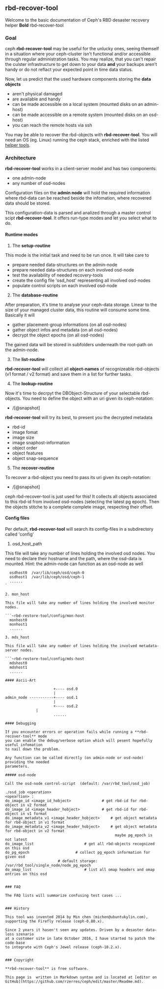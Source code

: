## rbd-recover-tool

Welcome to the basic documentation of Ceph's RBD desaster recovery helper
**Bold** rbd-recover-tool


### Goal

ceph **rbd-recover-tool** may be useful for the unlucky ones, seeing themself in a situation
where your ceph-cluster isn't functional and/or accessible through regular administration tasks.
You may realize, that you can't repair the culster infrastructure to get down to your data
**and** your backups aren't handy or do not reflact your expected point in time data status.

Now, let us predict that the used hardware components storing the **data objects**

- aren't physical damaged
- are available and handy 
- can be made accessible on a local system (mounted disks on an admin-host)
- can be made accessible on a remote system (mounted disks on an osd-host)
- you can reach the remote hosts via ssh

You may be able to recover the rbd-objects with **rbd-recover-tool**.
You will need an OS (eg. Linux) running the ceph stack, enriched with the listed
[helper tools](https://github.com/rzerres/ceph/edit/master/recover-tools.md). 


### Architecture

**rbd-recover-tool** works in a client-server model and has two components:

- one admin-node
- any number of osd-nodes

Configuration files on the **admin node** will hold the required information where
rbd-data can be reached beside the infomation, where recovered data should be stored.

This configuration-data is parsed and analized through a master control scipt **rbd-recover-tool**. It offers run-type modes and let you select what to do.

#### Runtime modes

1. The **setup-routine**

This mode is the initial task and need to be run once. It will take care to

- prepare needed data-structures on the admin-node
- prepare needed data-structures on each involved osd-node
- test the availability of needed recovery-tools
- create the config file 'osd_host' representing all involved osd-nodes
- populate control scripts on each involved osd-node

2. The **database-routine**

After preparation, it's time to analyse your ceph-data storage.
Linear to the size of your managed cluster data, this routine will consume some time.
Basically it will

- gather placement-group informations (on all osd-nodes)
- gather object infos and metadata (on all osd-nodes)
- decrypt the object epochs (on all osd-nodes)

The gained data will be stored in subfolders underneath the root-path on the admin-node.

3. The **list-routine**

**rbd-recover-tool** will collect all **object-names** of recognizeable rbd-objects (v1 format / v2 format) and save them in a list for further tasks.

4. The **lookup-routine**

Now it's time to decrpyt the DBObject-Structure of your selectable rbd-objects. You need to
define the object with an uri given its ceph-notation:

* <pool-id>/<image-name>[@snapshot]

**rbd-recover-tool** will try its best, to present you the decrypted metadata

- rbd-id
- image fomat
- image size
- image snaphost-information
- object order
- object features
- object snap-sequence


5. The **recover-routine**

To recover a rbd-object you need to pass its uri given its ceph-notation:

* <pool-id>/<image-name>[@snapshot]

ceph rbd-recover-tool is just used for this! It collects all objects associated to this rbd-id
from involved osd-nodes (selecting the latest pg epoch). Then the objects stitche to a complete
complete image, respecting their offset.

#### Config files

Per default, **rbd-recover-tool** will search its config-files in a subdirectory
called 'config'

1. osd_host_path

This file will take any number of lines holding the involved osd nodes.
You need to declare their hostname and the path, where the osd-data is mounted.
Hint: the admin-node can function as an osd-node as well

```~rbd-restore-tool/config/osd_host_path
  osdhost0	/var/lib/ceph/osd/ceph-0
  osdhost1	/var/lib/ceph/osd/ceph-1
  ......
`

2. mon_host

This file will take any number of lines holding the involved monitor nodes.

```~rbd-restore-tool/config/mon-host
  monhost0
  monhost1
  ......

3. mds_host

This file will take any number of lines holding the involved metadata-server nodes.

```~rbd-restore-tool/config/mds-host
  mdshost0
  mdshost1
  ......

#### Ascii-Art

                      +---- osd.0
                      |
admin_node -----------+---- osd.1
                      |
                      +---- osd.2
		      |
                      ......

#### Debugging

If you encounter errors or operation fails while running a **rbd-recover-tool** mode
you can enable the debug/verbose option which will pesent hopefully useful infomation
to nail down the problem.

Any function can be called directly (on admin-node or osd-node) providing the needed
parameters.

##### osd-node

Call the osd-node control-script  (default: /var/rbd_tool/osd_job)

./osd_job <operation>
<opeartion> :
do_image_id <image_id_hobject>		        # get rbd-id for rbd-object in v2 format
do_image_id <image_header_hobject>	        # get rbd-id for rbd-object in v1 format
do_image_metadata_v1 <image_header_hobject>  	# get object metadata for rbd-object in v1 format
do_image_metadata_v2 <image_header_hobject>  	# get object metadata for rbd-object in v2 format
                                                  maybe pg_epoch is not latest
do_image_list 				        # get all rbd-objects recognized on this osd
do_pg_epoch				        # collect pg_epoch information for given osd
						# default storage: /var/rbd_tool/single_node/node_pg_epoch
do_omap_list    			        # list all omap headers and omap entries on this osd


### FAQ

The FAQ lists will summarize confusing test cases ...


### History

This tool was invented 2014 by Min chen (michen@ubuntukylin.com), supporting the Firefly release (ceph-0.80.x).

Since 2 years it hasen't seen any updates. Driven by a desaster data-loss szenario
at a customer site in late October 2016, I have started to patch the code-base
to integrate with Ceph's Jewel release (ceph-10.2.x).


### Copyright

**rbd-recover-tool** is free software.

This page is  written in Markdown syntax and is located at [editor on GitHub](https://github.com/rzerres/ceph/edit/master/Readme.md).
